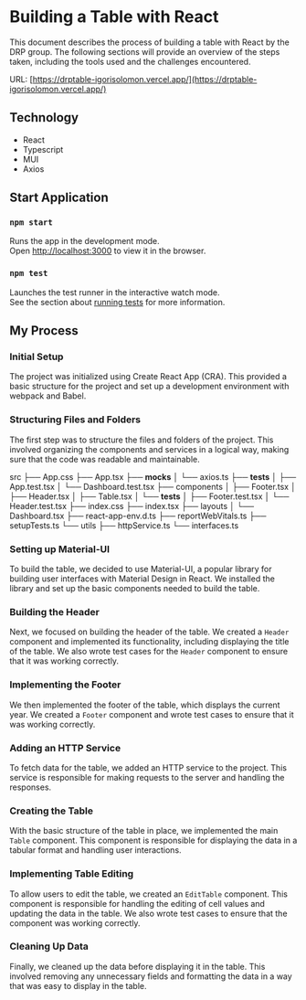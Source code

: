 # Building a Table with React

This document describes the process of building a table with React by the DRP group. The following sections will provide an overview of the steps taken, including the tools used and the challenges encountered.

URL: [https://drptable-igorisolomon.vercel.app/](https://drptable-igorisolomon.vercel.app/)

## Technology

- React
- Typescript
- MUI
- Axios

## Start Application

### `npm start`

Runs the app in the development mode.\
Open [http://localhost:3000](http://localhost:3000) to view it in the browser.

### `npm test`

Launches the test runner in the interactive watch mode.\
See the section about [running tests](https://facebook.github.io/create-react-app/docs/running-tests) for more information.

## My Process


### Initial Setup

The project was initialized using Create React App (CRA). This provided a basic structure for the project and set up a development environment with webpack and Babel.

### Structuring Files and Folders

The first step was to structure the files and folders of the project. This involved organizing the components and services in a logical way, making sure that the code was readable and maintainable.

src
├── App.css
├── App.tsx
├── __mocks__
│   └── axios.ts
├── __tests__
│   ├── App.test.tsx
│   └── Dashboard.test.tsx
├── components
│   ├── Footer.tsx
│   ├── Header.tsx
│   ├── Table.tsx
│   └── __tests__
│       ├── Footer.test.tsx
│       └── Header.test.tsx
├── index.css
├── index.tsx
├── layouts
│   └── Dashboard.tsx
├── react-app-env.d.ts
├── reportWebVitals.ts
├── setupTests.ts
└── utils
    ├── httpService.ts
    └── interfaces.ts

### Setting up Material-UI

To build the table, we decided to use Material-UI, a popular library for building user interfaces with Material Design in React. We installed the library and set up the basic components needed to build the table.

### Building the Header

Next, we focused on building the header of the table. We created a `Header` component and implemented its functionality, including displaying the title of the table. We also wrote test cases for the `Header` component to ensure that it was working correctly.

### Implementing the Footer

We then implemented the footer of the table, which displays the current year. We created a `Footer` component and wrote test cases to ensure that it was working correctly.

### Adding an HTTP Service

To fetch data for the table, we added an HTTP service to the project. This service is responsible for making requests to the server and handling the responses.

### Creating the Table

With the basic structure of the table in place, we implemented the main `Table` component. This component is responsible for displaying the data in a tabular format and handling user interactions.

### Implementing Table Editing

To allow users to edit the table, we created an `EditTable` component. This component is responsible for handling the editing of cell values and updating the data in the table. We also wrote test cases to ensure that the component was working correctly.

### Cleaning Up Data

Finally, we cleaned up the data before displaying it in the table. This involved removing any unnecessary fields and formatting the data in a way that was easy to display in the table.